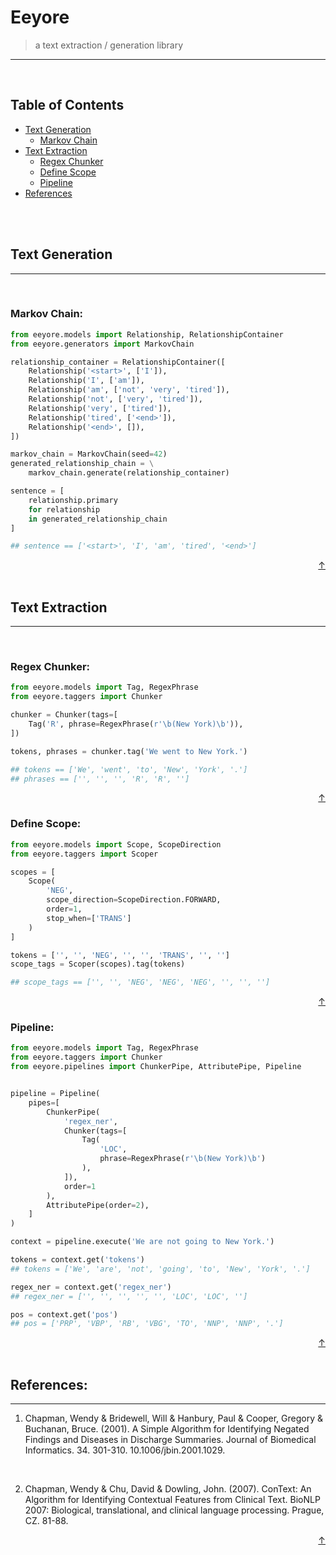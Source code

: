 # Eeyore
> a text extraction / generation library

<hr>
<br />

## <a name="table-of-contents"></a>Table of Contents
* [Text Generation](#text-generation)
  * [Markov Chain](#markov-chain)
* [Text Extraction](#text-extraction)
  * [Regex Chunker](#regex-chunker)
  * [Define Scope](#scoper)
  * [Pipeline](#pipeline)
* [References](#references)

<br />
<br />

## <a name="text-generation"></a>Text Generation

<hr />
<br />

### <a name="markov-chain"></a>Markov Chain:

```python
from eeyore.models import Relationship, RelationshipContainer
from eeyore.generators import MarkovChain

relationship_container = RelationshipContainer([
    Relationship('<start>', ['I']),
    Relationship('I', ['am']),
    Relationship('am', ['not', 'very', 'tired']),
    Relationship('not', ['very', 'tired']),
    Relationship('very', ['tired']),
    Relationship('tired', ['<end>']),
    Relationship('<end>', []),
])

markov_chain = MarkovChain(seed=42)
generated_relationship_chain = \
    markov_chain.generate(relationship_container)

sentence = [
    relationship.primary
    for relationship
    in generated_relationship_chain
]

## sentence == ['<start>', 'I', 'am', 'tired', '<end>']
```

<a style='float: right;' href='#table-of-contents'>&#8593;</a>
<br />
<br />

## <a name="text-extraction"></a>Text Extraction

<hr />
<br />

### <a name="regex-chunker"></a>Regex Chunker:

```python
from eeyore.models import Tag, RegexPhrase
from eeyore.taggers import Chunker

chunker = Chunker(tags=[
    Tag('R', phrase=RegexPhrase(r'\b(New York)\b')),
])

tokens, phrases = chunker.tag('We went to New York.')

## tokens == ['We', 'went', 'to', 'New', 'York', '.']
## phrases == ['', '', '', 'R', 'R', '']
```

<a style='float: right;' href='#table-of-contents'>&#8593;</a>
<br />

### <a name="scoper"></a>Define Scope:

```python
from eeyore.models import Scope, ScopeDirection
from eeyore.taggers import Scoper

scopes = [
    Scope(
        'NEG',
        scope_direction=ScopeDirection.FORWARD,
        order=1,
        stop_when=['TRANS']
    )
]

tokens = ['', '', 'NEG', '', '', 'TRANS', '', '']
scope_tags = Scoper(scopes).tag(tokens)

## scope_tags == ['', '', 'NEG', 'NEG', 'NEG', '', '', '']
```

<a style='float: right;' href='#table-of-contents'>&#8593;</a>
<br />

### <a name="pipeline"></a>Pipeline:

```python
from eeyore.models import Tag, RegexPhrase
from eeyore.taggers import Chunker
from eeyore.pipelines import ChunkerPipe, AttributePipe, Pipeline


pipeline = Pipeline(
    pipes=[
        ChunkerPipe(
            'regex_ner',
            Chunker(tags=[
                Tag(
                    'LOC',
                    phrase=RegexPhrase(r'\b(New York)\b')
                ),
            ]),
            order=1
        ),
        AttributePipe(order=2),
    ]
)

context = pipeline.execute('We are not going to New York.')

tokens = context.get('tokens')
## tokens = ['We', 'are', 'not', 'going', 'to', 'New', 'York', '.']

regex_ner = context.get('regex_ner')
## regex_ner = ['', '', '', '', '', 'LOC', 'LOC', '']

pos = context.get('pos')
## pos = ['PRP', 'VBP', 'RB', 'VBG', 'TO', 'NNP', 'NNP', '.']
```

<a style='float: right;' href='#table-of-contents'>&#8593;</a>
<br />
<br />

## <a name="references"></a>References:

<hr />

1. Chapman, Wendy & Bridewell, Will & Hanbury, Paul & Cooper, Gregory & Buchanan, Bruce. (2001). A Simple Algorithm for Identifying Negated Findings and Diseases in Discharge Summaries. Journal of Biomedical Informatics. 34. 301-310. 10.1006/jbin.2001.1029.

</br>

2. Chapman, Wendy & Chu, David & Dowling, John. (2007). ConText: An Algorithm for Identifying Contextual Features from Clinical Text. BioNLP 2007: Biological, translational, and clinical language processing. Prague, CZ. 81-88.

<a style='float: right;' href='#table-of-contents'>&#8593;</a>
<br />
